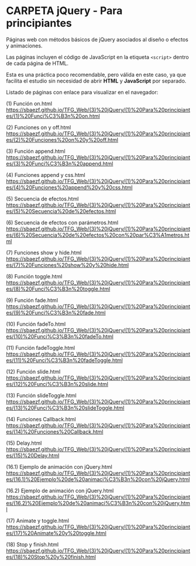 ﻿# CARPETA jQuery - Para principiantes
Páginas web con métodos básicos de jQuery asociados al diseño o efectos y animaciones.

Las páginas incluyen el código de JavaScript en la etiqueta `<script>` dentro de cada página de HTML.

Esta es una práctica poco recomendable, pero válida en este caso, ya que facilita el estudio sin necesidad de abrir **HTML** y **JavaScript** por separado.

Listado de páginas con enlace para visualizar en el navegador:

(1) Función on.html
https://sbaezf.github.io/TFG_Web/(3)%20jQuery/(1)%20Para%20principiantes/(1)%20Funci%C3%B3n%20on.html
							
(2) Funciones on y off.html	
https://sbaezf.github.io/TFG_Web/(3)%20jQuery/(1)%20Para%20principiantes/(2)%20Funciones%20on%20y%20off.html

(3) Función append.html			
https://sbaezf.github.io/TFG_Web/(3)%20jQuery/(1)%20Para%20principiantes/(3)%20Funci%C3%B3n%20append.html
			
(4) Funciones append y css.html	
https://sbaezf.github.io/TFG_Web/(3)%20jQuery/(1)%20Para%20principiantes/(4)%20Funciones%20append%20y%20css.html
			
(5) Secuencia de efectos.html	
https://sbaezf.github.io/TFG_Web/(3)%20jQuery/(1)%20Para%20principiantes/(5)%20Secuencia%20de%20efectos.html
			
(6) Secuencia de efectos con parámetros.html
https://sbaezf.github.io/TFG_Web/(3)%20jQuery/(1)%20Para%20principiantes/(6)%20Secuencia%20de%20efectos%20con%20par%C3%A1metros.html

(7) Funciones show y hide.html				
https://sbaezf.github.io/TFG_Web/(3)%20jQuery/(1)%20Para%20principiantes/(7)%20Funciones%20show%20y%20hide.html

(8) Función toggle.html			
https://sbaezf.github.io/TFG_Web/(3)%20jQuery/(1)%20Para%20principiantes/(8)%20Funci%C3%B3n%20toggle.html
			
(9) Función fade.html	
https://sbaezf.github.io/TFG_Web/(3)%20jQuery/(1)%20Para%20principiantes/(9)%20Funci%C3%B3n%20fade.html

(10) Función fadeTo.html		
https://sbaezf.github.io/TFG_Web/(3)%20jQuery/(1)%20Para%20principiantes/(10)%20Funci%C3%B3n%20fadeTo.html
			
(11) Función fadeToggle.html	
https://sbaezf.github.io/TFG_Web/(3)%20jQuery/(1)%20Para%20principiantes/(11)%20Funci%C3%B3n%20fadeToggle.html
			
(12) Función slide.html			
https://sbaezf.github.io/TFG_Web/(3)%20jQuery/(1)%20Para%20principiantes/(12)%20Funci%C3%B3n%20slide.html
			
(13) Función slideToggle.html	
https://sbaezf.github.io/TFG_Web/(3)%20jQuery/(1)%20Para%20principiantes/(13)%20Funci%C3%B3n%20slideToggle.html
			
(14) Funciones Callback.html	
https://sbaezf.github.io/TFG_Web/(3)%20jQuery/(1)%20Para%20principiantes/(14)%20Funciones%20Callback.html
			
(15) Delay.html					
https://sbaezf.github.io/TFG_Web/(3)%20jQuery/(1)%20Para%20principiantes/(15)%20Delay.html
			
(16.1) Ejemplo de animación con jQuery.html	
https://sbaezf.github.io/TFG_Web/(3)%20jQuery/(1)%20Para%20principiantes/(16.1)%20Ejemplo%20de%20animaci%C3%B3n%20con%20jQuery.html

(16.2) Ejemplo de animación con jQuery.html
https://sbaezf.github.io/TFG_Web/(3)%20jQuery/(1)%20Para%20principiantes/(16.2)%20Ejemplo%20de%20animaci%C3%B3n%20con%20jQuery.html	

(17) Animate y toggle.html https://sbaezf.github.io/TFG_Web/(3)%20jQuery/(1)%20Para%20principiantes/(17)%20Animate%20y%20toggle.html

(18) Stop y finish.html https://sbaezf.github.io/TFG_Web/(3)%20jQuery/(1)%20Para%20principiantes/(18)%20Stop%20y%20finish.html